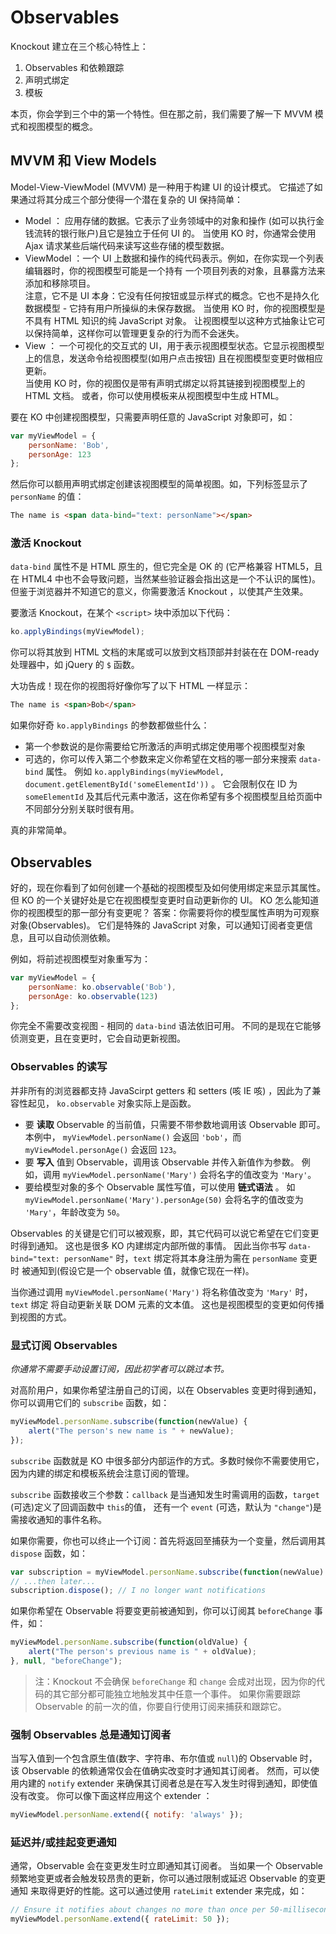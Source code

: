 # Observables

Knockout 建立在三个核心特性上：

1. Observables 和依赖跟踪
2. 声明式绑定
3. 模板

本页，你会学到三个中的第一个特性。但在那之前，我们需要了解一下 MVVM 模式和视图模型的概念。

## MVVM 和 View Models

Model-View-ViewModel (MVVM) 是一种用于构建 UI 的设计模式。
它描述了如果通过将其分成三个部分使得一个潜在复杂的 UI 保持简单：

* Model ： 应用存储的数据。它表示了业务领域中的对象和操作 (如可以执行金钱流转的银行账户)且它是独立于任何 UI 的。
当使用 KO 时，你通常会使用 Ajax 请求某些后端代码来读写这些存储的模型数据。
* ViewModel ：一个 UI 上数据和操作的纯代码表示。例如，在你实现一个列表编辑器时，你的视图模型可能是一个持有
一个项目列表的对象，且暴露方法来添加和移除项目。<br/>
注意，它不是 UI 本身：它没有任何按钮或显示样式的概念。它也不是持久化数据模型 - 它持有用户所操纵的未保存数据。
当使用 KO 时，你的视图模型是不具有 HTML 知识的纯 JavaScript 对象。
让视图模型以这种方式抽象让它可以保持简单，这样你可以管理更复杂的行为而不会迷失。
* View ： 一个可视化的交互式的 UI，用于表示视图模型状态。它显示视图模型上的信息，发送命令给视图模型(如用户点击按钮)
且在视图模型变更时做相应更新。<br/>
当使用 KO 时，你的视图仅是带有声明式绑定以将其链接到视图模型上的 HTML 文档。
或者，你可以使用模板来从视图模型中生成 HTML。

要在 KO 中创建视图模型，只需要声明任意的 JavaScript 对象即可，如：

```javascript
var myViewModel = {
    personName: 'Bob',
    personAge: 123
};
```

然后你可以额用声明式绑定创建该视图模型的简单视图。如，下列标签显示了 `personName` 的值：

```html
The name is <span data-bind="text: personName"></span>
```

### 激活 Knockout

`data-bind` 属性不是 HTML 原生的，但它完全是 OK 的
(它严格兼容 HTML5，且在 HTML4 中也不会导致问题，当然某些验证器会指出这是一个不认识的属性)。
但鉴于浏览器并不知道它的意义，你需要激活 Knockout ，以使其产生效果。

要激活 Knockout，在某个 `<script>` 块中添加以下代码：

```javascript
ko.applyBindings(myViewModel);
```

你可以将其放到 HTML 文档的末尾或可以放到文档顶部并封装在在 DOM-ready 处理器中，如 jQuery 的 `$` 函数。

大功告成！现在你的视图将好像你写了以下 HTML 一样显示：

```html
The name is <span>Bob</span>
```

如果你好奇 `ko.applyBindings` 的参数都做些什么：

* 第一个参数说的是你需要给它所激活的声明式绑定使用哪个视图模型对象
* 可选的，你可以传入第二个参数来定义你希望在文档的哪一部分来搜索  `data-bind` 属性。
例如 `ko.applyBindings(myViewModel, document.getElementById('someElementId'))` 。
它会限制仅在 ID 为 `someElementId` 及其后代元素中激活，这在你希望有多个视图模型且给页面中不同部分分别关联时很有用。

真的非常简单。

## Observables

好的，现在你看到了如何创建一个基础的视图模型及如何使用绑定来显示其属性。
但 KO 的一个关键好处是它在视图模型变更时自动更新你的 UI。
KO 怎么能知道你的视图模型的那一部分有变更呢？
答案：你需要将你的模型属性声明为可观察对象(Observables)。
它们是特殊的 JavaScript 对象，可以通知订阅者变更信息，且可以自动侦测依赖。

例如，将前述视图模型对象重写为：

```javascript
var myViewModel = {
    personName: ko.observable('Bob'),
    personAge: ko.observable(123)
};
```

你完全不需要改变视图 - 相同的 `data-bind` 语法依旧可用。
不同的是现在它能够侦测变更，且在变更时，它会自动更新视图。

### Observables 的读写

并非所有的浏览器都支持 JavaScirpt getters 和 setters (咳 IE 咳) ，因此为了兼容性起见，
`ko.observable` 对象实际上是函数。

* 要 **读取** Observable 的当前值，只需要不带参数地调用该 Observable 即可。
本例中， `myViewModel.personName()` 会返回 `'bob'`，而 `myViewModel.personAge()` 会返回 `123`。
* 要 **写入** 值到 Observable，调用该 Observable 并传入新值作为参数。
例如，调用 `myViewModel.personName('Mary')` 会将名字的值改变为 `'Mary'`。
* 要给模型对象的多个 Observable 属性写值，可以使用 **链式语法** 。
如 `myViewModel.personName('Mary').personAge(50)` 会将名字的值改变为 `'Mary'`，年龄改变为 `50`。

Observables 的关键是它们可以被观察，即，其它代码可以说它希望在它们变更时得到通知。
这也是很多 KO 内建绑定内部所做的事情。
因此当你书写 `data-bind="text: personName"` 时，`text` 绑定将其本身注册为需在 `personName` 变更时
被通知到(假设它是一个 observable 值，就像它现在一样)。

当你通过调用 `myViewModel.personName('Mary')` 将名称值改变为 `'Mary'` 时，`text` 绑定
将自动更新关联 DOM 元素的文本值。
这也是视图模型的变更如何传播到视图的方式。

### 显式订阅 Observables

*你通常不需要手动设置订阅，因此初学者可以跳过本节。*

对高阶用户，如果你希望注册自己的订阅，以在 Observables 变更时得到通知，你可以调用它们的 `subscribe` 函数，如：

```javascript
myViewModel.personName.subscribe(function(newValue) {
    alert("The person's new name is " + newValue);
});
```

`subscribe` 函数就是 KO 中很多部分内部运作的方式。多数时候你不需要使用它，因为内建的绑定和模板系统会注意订阅的管理。

`subscribe` 函数接收三个参数：`callback` 是当通知发生时需调用的函数，`target` (可选)定义了回调函数中 `this`的值，
还有一个 `event` (可选，默认为 `"change"`)是需接收通知的事件名称。

如果你需要，你也可以终止一个订阅：首先将返回至捕获为一个变量，然后调用其 `dispose` 函数，如：

```javascript
var subscription = myViewModel.personName.subscribe(function(newValue) { /* do stuff */ });
// ...then later...
subscription.dispose(); // I no longer want notifications
```

如果你希望在 Observable 将要变更前被通知到，你可以订阅其 `beforeChange` 事件，如：

```javascript
myViewModel.personName.subscribe(function(oldValue) {
    alert("The person's previous name is " + oldValue);
}, null, "beforeChange");
```

> 注：Knockout 不会确保 `beforeChange` 和 `change` 会成对出现，因为你的代码的其它部分都可能独立地触发其中任意一个事件。
如果你需要跟踪 Observable 的前一次的值，你要自行使用订阅来捕获和跟踪它。

### 强制 Observables 总是通知订阅者

当写入值到一个包含原生值(数字、字符串、布尔值或 `null`)的 Observable 时，
该 Observable 的依赖通常仅会在值确实改变时才通知其订阅者。
然而，可以使用内建的 `notify` extender 来确保其订阅者总是在写入发生时得到通知，即使值没有改变。
你可以像下面这样应用这个 extender ：

```javascript
myViewModel.personName.extend({ notify: 'always' });
```

### 延迟并/或挂起变更通知

通常，Observable 会在变更发生时立即通知其订阅者。
当如果一个 Observable 频繁地变更或者会触发较昂贵的更新，你可以通过限制或延迟 Observable 的变更通知
来取得更好的性能。这可以通过使用 `rateLimit` extender 来完成，如：

```javascript
// Ensure it notifies about changes no more than once per 50-millisecond period
myViewModel.personName.extend({ rateLimit: 50 });
```